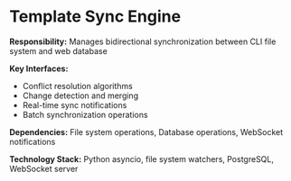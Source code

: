# Template Sync Engine

**Responsibility:** Manages bidirectional synchronization between CLI file system and web database

**Key Interfaces:**
- Conflict resolution algorithms
- Change detection and merging
- Real-time sync notifications
- Batch synchronization operations

**Dependencies:** File system operations, Database operations, WebSocket notifications

**Technology Stack:** Python asyncio, file system watchers, PostgreSQL, WebSocket server
